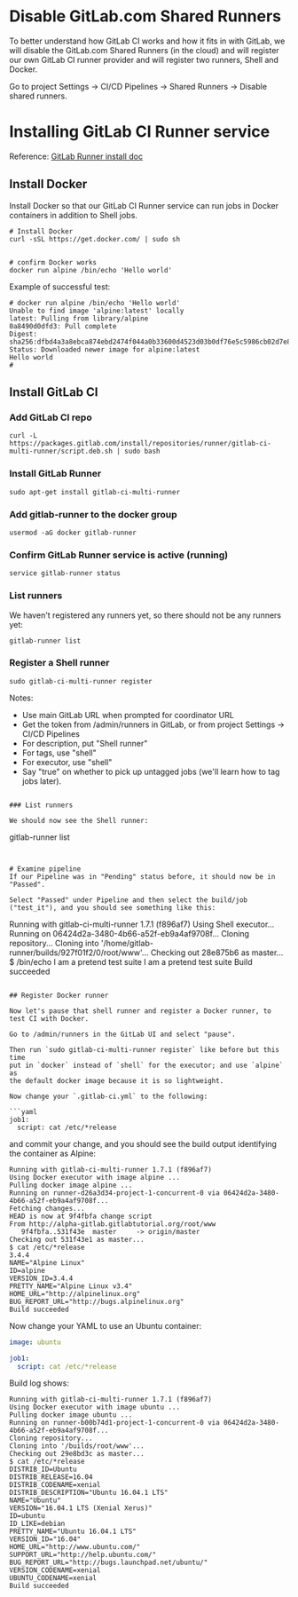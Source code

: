 # Disable GitLab.com Shared Runners

To better understand how GitLab CI works and how it fits in with GitLab, we will disable the GitLab.com Shared Runners (in the cloud) and will register our own GitLab CI runner provider and will register two runners, Shell and Docker.

Go to project Settings -> CI/CD Pipelines -> Shared Runners -> Disable shared runners.


# Installing GitLab CI Runner service

Reference: [GitLab Runner install doc](https://docs.gitlab.com/runner/install/linux-repository.html)


## Install Docker

Install Docker so that our GitLab CI Runner service can run jobs in Docker containers in addition to Shell jobs.


```
# Install Docker
curl -sSL https://get.docker.com/ | sudo sh


# confirm Docker works
docker run alpine /bin/echo 'Hello world'
```

Example of successful test:

```
# docker run alpine /bin/echo 'Hello world'
Unable to find image 'alpine:latest' locally
latest: Pulling from library/alpine
0a8490d0dfd3: Pull complete
Digest: sha256:dfbd4a3a8ebca874ebd2474f044a0b33600d4523d03b0df76e5c5986cb02d7e8
Status: Downloaded newer image for alpine:latest
Hello world
#
```

## Install GitLab CI

### Add GitLab CI repo
```
curl -L https://packages.gitlab.com/install/repositories/runner/gitlab-ci-multi-runner/script.deb.sh | sudo bash
```

### Install GitLab Runner
```
sudo apt-get install gitlab-ci-multi-runner
```

### Add gitlab-runner to the docker group
```
usermod -aG docker gitlab-runner
```

### Confirm GitLab Runner service is active (running)
```
service gitlab-runner status
```

### List runners

We haven't registered any runners yet, so there should not be any runners yet:

```
gitlab-runner list
```

### Register a Shell runner

```
sudo gitlab-ci-multi-runner register
```

Notes:
- Use main GitLab URL when prompted for coordinator URL
- Get the token from /admin/runners in GitLab, or from project Settings -> CI/CD Pipelines 
- For description, put "Shell runner"
- For tags, use "shell"
- For executor, use "shell"
- Say "true" on whether to pick up untagged jobs (we'll learn how to tag jobs later).

```

### List runners

We should now see the Shell runner:

```
gitlab-runner list
```


# Examine pipeline
If our Pipeline was in "Pending" status before, it should now be in "Passed".

Select "Passed" under Pipeline and then select the build/job ("test_it"), and you should see something like this:

```
Running with gitlab-ci-multi-runner 1.7.1 (f896af7)
Using Shell executor...
Running on 06424d2a-3480-4b66-a52f-eb9a4af9708f...
Cloning repository...
Cloning into '/home/gitlab-runner/builds/927f01f2/0/root/www'...
Checking out 28e875b6 as master...
$ /bin/echo I am a pretend test suite
I am a pretend test suite
Build succeeded
```

## Register Docker runner

Now let's pause that shell runner and register a Docker runner, to test CI with Docker.

Go to /admin/runners in the GitLab UI and select "pause".

Then run `sudo gitlab-ci-multi-runner register` like before but this time
put in `docker` instead of `shell` for the executor; and use `alpine` as
the default docker image because it is so lightweight.

Now change your `.gitlab-ci.yml` to the following:

```yaml
job1:
  script: cat /etc/*release
```

and commit your change, and you should see the build output identifying
the container as Alpine:

```
Running with gitlab-ci-multi-runner 1.7.1 (f896af7)
Using Docker executor with image alpine ...
Pulling docker image alpine ...
Running on runner-d26a3d34-project-1-concurrent-0 via 06424d2a-3480-4b66-a52f-eb9a4af9708f...
Fetching changes...
HEAD is now at 9f4fbfa change script
From http://alpha-gitlab.gitlabtutorial.org/root/www
   9f4fbfa..531f43e  master     -> origin/master
Checking out 531f43e1 as master...
$ cat /etc/*release
3.4.4
NAME="Alpine Linux"
ID=alpine
VERSION_ID=3.4.4
PRETTY_NAME="Alpine Linux v3.4"
HOME_URL="http://alpinelinux.org"
BUG_REPORT_URL="http://bugs.alpinelinux.org"
Build succeeded
```

Now change your YAML to use an Ubuntu container:

```yaml
image: ubuntu

job1:
  script: cat /etc/*release
```

Build log shows:

```
Running with gitlab-ci-multi-runner 1.7.1 (f896af7)
Using Docker executor with image ubuntu ...
Pulling docker image ubuntu ...
Running on runner-b00b74d1-project-1-concurrent-0 via 06424d2a-3480-4b66-a52f-eb9a4af9708f...
Cloning repository...
Cloning into '/builds/root/www'...
Checking out 29e8bd3c as master...
$ cat /etc/*release
DISTRIB_ID=Ubuntu
DISTRIB_RELEASE=16.04
DISTRIB_CODENAME=xenial
DISTRIB_DESCRIPTION="Ubuntu 16.04.1 LTS"
NAME="Ubuntu"
VERSION="16.04.1 LTS (Xenial Xerus)"
ID=ubuntu
ID_LIKE=debian
PRETTY_NAME="Ubuntu 16.04.1 LTS"
VERSION_ID="16.04"
HOME_URL="http://www.ubuntu.com/"
SUPPORT_URL="http://help.ubuntu.com/"
BUG_REPORT_URL="http://bugs.launchpad.net/ubuntu/"
VERSION_CODENAME=xenial
UBUNTU_CODENAME=xenial
Build succeeded
```
